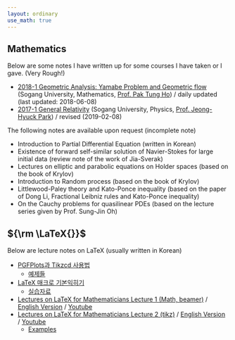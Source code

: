 ```yaml
---
layout: ordinary
use_math: true 
---
```

## Mathematics
 
Below are some notes I have written up for some courses I have taken or I gave. (Very Rough!)

- [2018-1 Geometric Analysis: Yamabe Problem and Geometric flow](https://willkwon-math.github.io/assets/files/lecture-notes(Geometric_analysis).pdf) (Sogang University, Mathematics, [Prof. Pak Tung Ho](http://maths.sogang.ac.kr/ptho)) / daily updated (last updated: 2018-06-08)
- [2017-1 General Relativity](https://willkwon-math.github.io/assets/files/lecture-notes(General_Relativity).pdf)  (Sogang University, Physics,  [Prof. Jeong-Hyuck Park](http://lab7616.sogang.ac.kr/lab7616/1093.html)) / revised (2019-02-08)


The following notes are available upon request (incomplete note)

- Introduction to Partial Differential Equation (written in Korean)
- Existence of forward self-similar solution of Navier-Stokes for large initial data (review note of the work of Jia-Sverak)
- Lectures on elliptic and parabolic equations on Holder spaces (based on the book of Krylov)
- Introduction to Random process (based on the book of Krylov)
- Littlewood-Paley theory and Kato-Ponce inequality (based on the paper of Dong Li, Fractional Leibniz rules and Kato-Ponce inequality) 
- On the Cauchy problems for quasilinear PDEs (based on the lecture series given by Prof. Sung-Jin Oh)

## ${\rm \LaTeX{}}$

Below are lecture notes on LaTeX (usually written in Korean)

- [PGFPlots과 Tikzcd 사용법](https://willkwon-math.github.io/assets/files/PGFplots(slides).pdf)
  - [예제들](https://willkwon-math.github.io/assets/files/PGFplots(examples).pdf)
- [LaTeX 매크로 기본익히기](https://willkwon-math.github.io/assets/files/LaTeX-Macro.pdf)
  - [실습자료](https://willkwon-math.github.io/assets/files/latexcommand.zip)
- [Lectures on LaTeX for Mathematicians Lecture 1 (Math, beamer)](https://willkwon-math.github.io/assets/files/lecture1-KIAS.pdf) / [English Version](https://willkwon-math.github.io/assets/files/lecture1-english.pdf) / [Youtube](https://youtu.be/GYipK47OUZc?t=263)
- [Lectures on LaTeX for Mathematicians Lecture 2 (tikz)](https://willkwon-math.github.io/assets/files/lecture2-KIAS.pdf) / [English Version](https://willkwon-math.github.io/assets/files/lecture2-english.pdf) /  [Youtube](https://www.youtube.com/watch?v=UwrTjXxWD14)
  - [Examples](https://willkwon-math.github.io/assets/files/examples(KIAS).zip)
